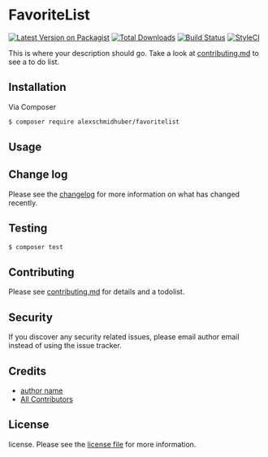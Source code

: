 # FavoriteList

[![Latest Version on Packagist][ico-version]][link-packagist]
[![Total Downloads][ico-downloads]][link-downloads]
[![Build Status][ico-travis]][link-travis]
[![StyleCI][ico-styleci]][link-styleci]

This is where your description should go. Take a look at [contributing.md](contributing.md) to see a to do list.

## Installation

Via Composer

``` bash
$ composer require alexschmidhuber/favoritelist
```

## Usage

## Change log

Please see the [changelog](changelog.md) for more information on what has changed recently.

## Testing

``` bash
$ composer test
```

## Contributing

Please see [contributing.md](contributing.md) for details and a todolist.

## Security

If you discover any security related issues, please email author email instead of using the issue tracker.

## Credits

- [author name][link-author]
- [All Contributors][link-contributors]

## License

license. Please see the [license file](license.md) for more information.

[ico-version]: https://img.shields.io/packagist/v/alexschmidhuber/favoritelist.svg?style=flat-square
[ico-downloads]: https://img.shields.io/packagist/dt/alexschmidhuber/favoritelist.svg?style=flat-square
[ico-travis]: https://img.shields.io/travis/alexschmidhuber/favoritelist/master.svg?style=flat-square
[ico-styleci]: https://styleci.io/repos/12345678/shield

[link-packagist]: https://packagist.org/packages/alexschmidhuber/favoritelist
[link-downloads]: https://packagist.org/packages/alexschmidhuber/favoritelist
[link-travis]: https://travis-ci.org/alexschmidhuber/favoritelist
[link-styleci]: https://styleci.io/repos/12345678
[link-author]: https://github.com/alexschmidhuber
[link-contributors]: ../../contributors
